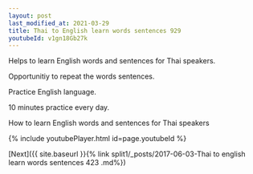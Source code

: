 ```yaml
---
layout: post
last_modified_at: 2021-03-29
title: Thai to English learn words sentences 929 
youtubeId: v1gn18Gb27k
---
```

 
 
Helps to learn English words and sentences for Thai speakers.

Opportunitiy to repeat the words sentences. 

Practice English language. 
 
10 minutes practice every day. 
 
How to learn English words and sentences for Thai speakers 
 
{% include youtubePlayer.html id=page.youtubeId %}
 
 
[Next]({{ site.baseurl }}{% link  split1/_posts/2017-06-03-Thai to english learn words sentences 423 .md%})
 
